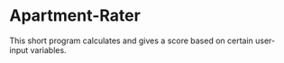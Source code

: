 # Apartment-Rater
This short program calculates and gives a score based on certain user-input variables.
